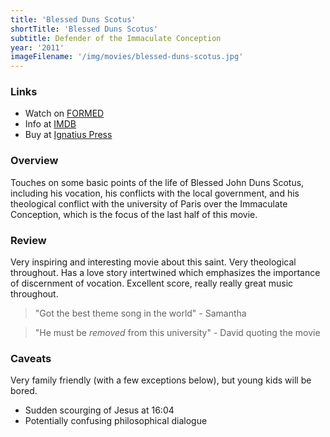 ```yaml
---
title: 'Blessed Duns Scotus'
shortTitle: 'Blessed Duns Scotus'
subtitle: Defender of the Immaculate Conception
year: '2011'
imageFilename: '/img/movies/blessed-duns-scotus.jpg'
---
```


### Links

* Watch on [FORMED](https://watch.formed.org/blessed-duns-scotus-defender-of-the-immaculate-conception/videos/blessed-duns-scotus-defender-of-the-immaculate-conception)
* Info at [IMDB](https://www.imdb.com/title/tt1872050/)
* Buy at [Ignatius Press](https://www.ignatius.com/Blessed-Duns-Scotus-P35.aspx)

### Overview

Touches on some basic points of the life of Blessed John Duns Scotus, including his vocation, his conflicts with the local government, and his theological conflict with the university of Paris over the Immaculate Conception, which is the focus of the last half of this movie.

### Review

Very inspiring and interesting movie about this saint. Very theological throughout. Has a love story intertwined which emphasizes the importance of discernment of vocation. Excellent score, really really great music throughout.

> "Got the best theme song in the world" - Samantha

> "He must be *removed* from this university" - David quoting the movie

### Caveats

Very family friendly (with a few exceptions below), but young kids will be bored.

* Sudden scourging of Jesus at 16:04
* Potentially confusing philosophical dialogue
